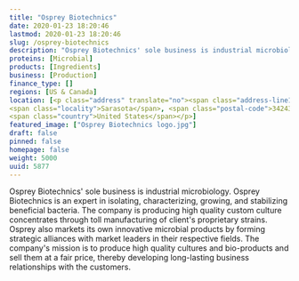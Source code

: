 ```yaml
---
title: "Osprey Biotechnics"
date: 2020-01-23 18:20:46
lastmod: 2020-01-23 18:20:46
slug: /osprey-biotechnics
description: "Osprey Biotechnics' sole business is industrial microbiology. Osprey Biotechnics is an expert in isolating, characterizing, growing, and stabilizing beneficial bacteria. The company is producing high quality custom culture concentrates through toll manufacturing of client's proprietary strains. Osprey also markets its own innovative microbial products by forming strategic alliances with market leaders in their respective fields."
proteins: [Microbial]
products: [Ingredients]
business: [Production]
finance_type: []
regions: [US & Canada]
location: [<p class="address" translate="no"><span class="address-line1">57th Street</span><br>
<span class="locality">Sarasota</span>, <span class="postal-code">34243</span><br>
<span class="country">United States</span></p>]
featured_image: ["Osprey Biotechnics logo.jpg"]
draft: false
pinned: false
homepage: false
weight: 5000
uuid: 5877
---
```

<p>Osprey Biotechnics' sole business is industrial microbiology. Osprey Biotechnics is an expert in isolating, characterizing, growing, and stabilizing beneficial bacteria. The company is producing high quality custom culture concentrates through toll manufacturing of client's proprietary strains. Osprey also markets its own innovative microbial products by forming strategic alliances with market leaders in their respective fields. The company's mission is to produce high quality cultures and bio-products and sell them at a fair price, thereby developing long-lasting business relationships with the customers.</p>
